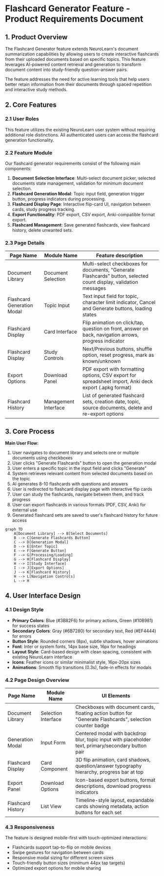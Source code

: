 # Flashcard Generator Feature - Product Requirements Document

## 1. Product Overview

The Flashcard Generator feature extends NeuroLearn's document summarization capabilities by allowing users to create interactive flashcards from their uploaded documents based on specific topics. This feature leverages AI-powered content retrieval and generation to transform document content into study-friendly question-answer pairs.

The feature addresses the need for active learning tools that help users better retain information from their documents through spaced repetition and interactive study methods.

## 2. Core Features

### 2.1 User Roles

This feature utilizes the existing NeuroLearn user system without requiring additional role distinctions. All authenticated users can access the flashcard generation functionality.

### 2.2 Feature Module

Our flashcard generator requirements consist of the following main components:

1. **Document Selection Interface**: Multi-select document picker, selected documents state management, validation for minimum document selection.
2. **Flashcard Generation Modal**: Topic input field, generation trigger button, progress indicators during processing.
3. **Flashcard Display Page**: Interactive flip-card UI, navigation between cards, study progress tracking.
4. **Export Functionality**: PDF export, CSV export, Anki-compatible format export.
5. **Flashcard Management**: Save generated flashcards, view flashcard history, delete unwanted sets.

### 2.3 Page Details

| Page Name | Module Name | Feature description |
|-----------|-------------|---------------------|
| Document Library | Document Selection | Multi-select checkboxes for documents, "Generate Flashcards" button, selected count display, validation messages |
| Flashcard Generation Modal | Topic Input | Text input field for topic, character limit indicator, Cancel and Generate buttons, loading states |
| Flashcard Display | Card Interface | Flip animation on click/tap, question on front, answer on back, navigation arrows, progress indicator |
| Flashcard Display | Study Controls | Next/Previous buttons, shuffle option, reset progress, mark as known/unknown |
| Export Options | Download Panel | PDF export with formatting options, CSV export for spreadsheet import, Anki deck export (.apkg format) |
| Flashcard History | Management Interface | List of generated flashcard sets, creation date, topic, source documents, delete and re-export options |

## 3. Core Process

**Main User Flow:**

1. User navigates to document library and selects one or multiple documents using checkboxes
2. User clicks "Generate Flashcards" button to open the generation modal
3. User enters a specific topic in the input field and clicks "Generate"
4. System retrieves relevant content from selected documents based on the topic
5. AI generates 8-10 flashcards with questions and answers
6. User is redirected to flashcard display page with interactive flip cards
7. User can study the flashcards, navigate between them, and track progress
8. User can export flashcards in various formats (PDF, CSV, Anki) for external use
9. Generated flashcard sets are saved to user's flashcard history for future access

```mermaid
graph TD
    A[Document Library] --> B[Select Documents]
    B --> C[Generate Flashcards Button]
    C --> D[Generation Modal]
    D --> E[Enter Topic]
    E --> F[Generate Button]
    F --> G[Processing/Loading]
    G --> H[Flashcard Display]
    H --> I[Study Interface]
    I --> J[Export Options]
    J --> K[Flashcard History]
    H --> L[Navigation Controls]
    L --> H
```

## 4. User Interface Design

### 4.1 Design Style

- **Primary Colors**: Blue (#3B82F6) for primary actions, Green (#10B981) for success states
- **Secondary Colors**: Gray (#6B7280) for secondary text, Red (#EF4444) for errors
- **Button Style**: Rounded corners (8px), subtle shadows, hover animations
- **Font**: Inter or system fonts, 14px base size, 16px for headings
- **Layout Style**: Card-based design with clean spacing, consistent with existing NeuroLearn interface
- **Icons**: Feather icons or similar minimalist style, 16px-20px sizes
- **Animations**: Smooth flip transitions (0.3s), fade-in effects for modals

### 4.2 Page Design Overview

| Page Name | Module Name | UI Elements |
|-----------|-------------|-------------|
| Document Library | Selection Interface | Checkboxes with document cards, floating action button for "Generate Flashcards", selection counter badge |
| Generation Modal | Input Form | Centered modal with backdrop blur, topic input with placeholder text, primary/secondary button pair |
| Flashcard Display | Card Component | 3D flip animation, card shadows, question/answer typography hierarchy, progress bar at top |
| Export Panel | Download Options | Icon-based export buttons, format descriptions, download progress indicators |
| Flashcard History | List View | Timeline-style layout, expandable cards showing metadata, action buttons for each set |

### 4.3 Responsiveness

The feature is designed mobile-first with touch-optimized interactions:
- Flashcards support tap-to-flip on mobile devices
- Swipe gestures for navigation between cards
- Responsive modal sizing for different screen sizes
- Touch-friendly button sizes (minimum 44px tap targets)
- Optimized export options for mobile sharing